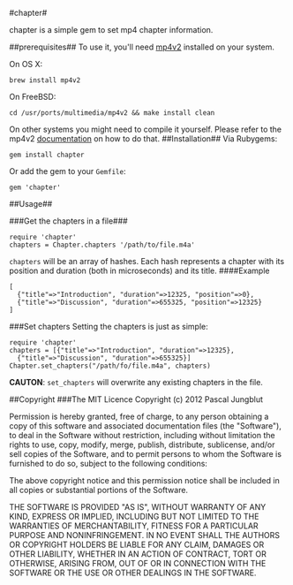 #chapter#

chapter is a simple gem to set mp4 chapter information.

##prerequisites##
To use it, you'll need [mp4v2][1] installed on your system.

On OS X:

    brew install mp4v2
On FreeBSD:

    cd /usr/ports/multimedia/mp4v2 && make install clean
On other systems you might need to compile it yourself. Please refer to the mp4v2 [documentation][2] on how to do that.
##Installation##
Via Rubygems:

    gem install chapter
Or add the gem to your `Gemfile`:

    gem 'chapter'

##Usage##

###Get the chapters in a file###

    require 'chapter'
    chapters = Chapter.chapters '/path/to/file.m4a'
`chapters` will be an array of hashes. Each hash represents a chapter with its position and duration (both in microseconds) and its title.
####Example

    [
      {"title"=>"Introduction", "duration"=>12325, "position"=>0},
      {"title"=>"Discussion", "duration"=>655325, "position"=>12325}
    ]
###Set chapters
Setting the chapters is just as simple:

    require 'chapter'
    chapters = [{"title"=>"Introduction", "duration"=>12325},
      {"title"=>"Discussion", "duration"=>655325}]
    Chapter.set_chapters("/path/fo/file.m4a", chapters)
**CAUTON**: `set_chapters` will overwrite any existing chapters in the file.

##Copyright
###The MIT Licence
Copyright (c) 2012 Pascal Jungblut

Permission is hereby granted, free of charge, to any person obtaining a copy of this software and associated documentation files (the "Software"), to deal in the Software without restriction, including without limitation the rights to use, copy, modify, merge, publish, distribute, sublicense, and/or sell copies of the Software, and to permit persons to whom the Software is furnished to do so, subject to the following conditions:

The above copyright notice and this permission notice shall be included in all copies or substantial portions of the Software.

THE SOFTWARE IS PROVIDED "AS IS", WITHOUT WARRANTY OF ANY KIND, EXPRESS OR IMPLIED, INCLUDING BUT NOT LIMITED TO THE WARRANTIES OF MERCHANTABILITY, FITNESS FOR A PARTICULAR PURPOSE AND NONINFRINGEMENT. IN NO EVENT SHALL THE AUTHORS OR COPYRIGHT HOLDERS BE LIABLE FOR ANY CLAIM, DAMAGES OR OTHER LIABILITY, WHETHER IN AN ACTION OF CONTRACT, TORT OR OTHERWISE, ARISING FROM, OUT OF OR IN CONNECTION WITH THE SOFTWARE OR THE USE OR OTHER DEALINGS IN THE SOFTWARE.

[1]: https://code.google.com/p/mp4v2/
[2]: https://code.google.com/p/mp4v2/wiki/BuildSource

